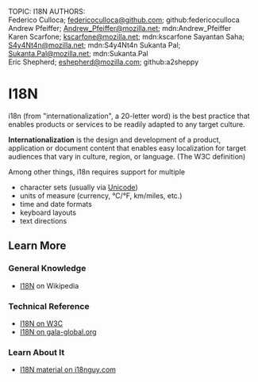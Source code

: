 TOPIC: I18N
AUTHORS: Federico Culloca; federicoculloca@github.com; github:federicoculloca
         Andrew Pfeiffer; Andrew_Pfeiffer@mozilla.net; mdn:Andrew_Pfeiffer
         Karen Scarfone; kscarfone@mozilla.net; mdn:kscarfone
         Sayantan Saha; S4y4Nt4n@mozilla.net; mdn:S4y4Nt4n
         Sukanta Pal; Sukanta.Pal@mozilla.net; mdn:Sukanta.Pal
         Eric Shepherd; eshepherd@mozilla.com; github:a2sheppy

# I18N

i18n (from "internationalization", a 20-letter word) is the best practice that enables products or
services to be readily adapted to any target culture.

**Internationalization** is the design and development of a product, application or document content
that enables easy localization for target audiences that vary in culture, region, or language.
(The W3C definition)

Among other things, i18n requires support for multiple

- character sets (usually via [Unicode](http://searchcio-midmarket.techtarget.com/definition/Unicode))
- units of measure (currency, °C/°F, km/miles, etc.)
- time and date formats
- keyboard layouts
- text directions

## Learn More

### General Knowledge

- [I18N](https://en.wikipedia.org/wiki/Internationalization%20and%20localization) on Wikipedia

### Technical Reference

- [I18N on W3C](http://www.w3.org/International/questions/qa-i18n.en#Internationalization)
- [I18N on gala-global.org](http://www.gala-global.org/what-internationalization)

### Learn About It

- [I18N material on i18nguy.com](http://www.i18nguy.com/)
